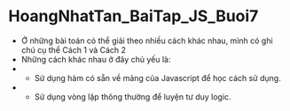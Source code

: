 # HoangNhatTan_BaiTap_JS_Buoi7
* Ở những bài toán có thể giải theo nhiều cách khác nhau, mình có ghi chú cụ thể Cách 1 và Cách 2
* Những cách khác nhau ở đây chủ yếu là:
* - Sử dụng hàm có sẵn về mảng của Javascript để học cách sử dụng.
* - Sử dụng vòng lặp thông thường để luyện tư duy logic.